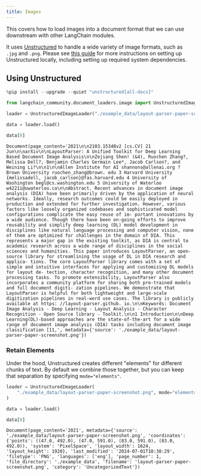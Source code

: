 ```yaml
---
title: Images
---
```


This covers how to load images into a document format that we can use downstream with other LangChain modules.

It uses [Unstructured](https://unstructured.io/) to handle a wide variety of image formats, such as `.jpg` and `.png`. Please see [this guide](/oss/integrations/providers/unstructured/) for more instructions on setting up Unstructured locally, including setting up required system dependencies.

## Using Unstructured


```python
%pip install --upgrade --quiet "unstructured[all-docs]"
```


```python
from langchain_community.document_loaders.image import UnstructuredImageLoader

loader = UnstructuredImageLoader("./example_data/layout-parser-paper-screenshot.png")

data = loader.load()

data[0]
```



```output
Document(page_content='2021\n\n2103.15348v2 [cs.CV] 21 Jun\n\narXiv\n\nLayoutParser: A Unified Toolkit for Deep Learning Based Document Image Analysis\n\nZejiang Shen! (&4), Ruochen Zhang?, Melissa Dell?, Benjamin Charles Germain Lee*, Jacob Carlson?, and Weining Li?\n\n1\n\nAllen Institute for AI shannons@allenai.org ? Brown University ruochen_zhang@brown. edu 3 Harvard University {melissadell, jacob_carlson}@fas.harvard.edu 4 University of Washington begl@cs.washington.edu 5 University of Waterloo w4221i@uwaterloo.ca\n\nAbstract. Recent advances in document image analysis (DIA) have been primarily driven by the application of neural networks. Ideally, research outcomes could be easily deployed in production and extended for further investigation. However, various factors like loosely organized codebases and sophisticated model configurations complicate the easy reuse of im- portant innovations by a wide audience. Though there have been on-going efforts to improve reusability and simplify deep learning (DL) model development in disciplines like natural language processing and computer vision, none of them are optimized for challenges in the domain of DIA. This represents a major gap in the existing toolkit, as DIA is central to academic research across a wide range of disciplines in the social sciences and humanities. This paper introduces LayoutParser, an open-source library for streamlining the usage of DL in DIA research and applica- tions. The core LayoutParser library comes with a set of simple and intuitive interfaces for applying and customizing DL models for layout de- tection, character recognition, and many other document processing tasks. To promote extensibility, LayoutParser also incorporates a community platform for sharing both pre-trained models and full document digiti- zation pipelines. We demonstrate that LayoutParser is helpful for both lightweight and large-scale digitization pipelines in real-word use cases. The library is publicly available at https: //layout-parser.github. io.\n\nKeywords: Document Image Analysis - Deep Learning - Layout Analysis - Character Recognition - Open Source library - Toolkit.\n\n1 Introduction\n\nDeep Learning(DL)-based approaches are the state-of-the-art for a wide range of document image analysis (DIA) tasks including document image classification [11,', metadata={'source': './example_data/layout-parser-paper-screenshot.png'})
```


### Retain Elements

Under the hood, Unstructured creates different "elements" for different chunks of text. By default we combine those together, but you can keep that separation by specifying `mode="elements"`.


```python
loader = UnstructuredImageLoader(
    "./example_data/layout-parser-paper-screenshot.png", mode="elements"
)

data = loader.load()

data[0]
```



```output
Document(page_content='2021', metadata={'source': './example_data/layout-parser-paper-screenshot.png', 'coordinates': {'points': ((47.0, 492.0), (47.0, 591.0), (83.0, 591.0), (83.0, 492.0)), 'system': 'PixelSpace', 'layout_width': 1624, 'layout_height': 1920}, 'last_modified': '2024-07-01T10:38:29', 'filetype': 'PNG', 'languages': ['eng'], 'page_number': 1, 'file_directory': './example_data', 'filename': 'layout-parser-paper-screenshot.png', 'category': 'UncategorizedText'})
```
